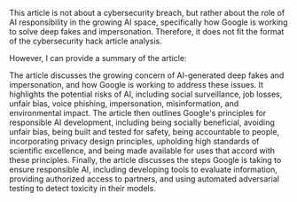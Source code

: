 This article is not about a cybersecurity breach, but rather about the role of AI responsibility in the growing AI space, specifically how Google is working to solve deep fakes and impersonation. Therefore, it does not fit the format of the cybersecurity hack article analysis.

However, I can provide a summary of the article:

The article discusses the growing concern of AI-generated deep fakes and impersonation, and how Google is working to address these issues. It highlights the potential risks of AI, including social surveillance, job losses, unfair bias, voice phishing, impersonation, misinformation, and environmental impact. The article then outlines Google's principles for responsible AI development, including being socially beneficial, avoiding unfair bias, being built and tested for safety, being accountable to people, incorporating privacy design principles, upholding high standards of scientific excellence, and being made available for uses that accord with these principles. Finally, the article discusses the steps Google is taking to ensure responsible AI, including developing tools to evaluate information, providing authorized access to partners, and using automated adversarial testing to detect toxicity in their models.
